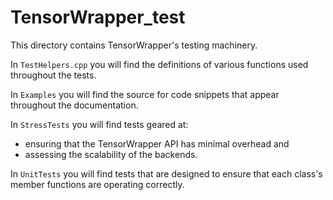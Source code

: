 TensorWrapper_test
==================

This directory contains TensorWrapper's testing machinery.

In `TestHelpers.cpp` you will find the definitions of various functions used
throughout the tests.

In `Examples` you will find the source for code snippets that appear throughout
the documentation.

In `StressTests` you will find tests geared at:
 - ensuring that the TensorWrapper API has minimal overhead and
 - assessing the scalability of the backends.

In `UnitTests` you will find tests that are designed to ensure that each class's
member functions are operating correctly.
